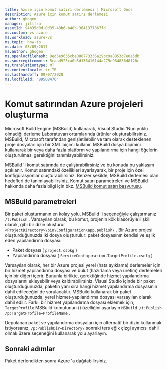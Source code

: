 ```yaml
---
title: Azure için komut satırı derlemesi | Microsoft Docs
description: Azure için komut satırı derlemesi
author: ghogen
manager: jillfra
assetId: 94b35d0d-0d35-48b6-b48b-3641377867fd
ms.custom: vs-azure
ms.workload: azure-vs
ms.topic: how-to
ms.date: 03/05/2017
ms.author: ghogen
ms.openlocfilehash: 9ed5e9635cbe088773336a29bc9a8853d7e0a5db
ms.sourcegitcommit: 5caad925ca0b5d136416144a279e984836d8f28c
ms.translationtype: MT
ms.contentlocale: tr-TR
ms.lasthandoff: 09/07/2020
ms.locfileid: "89508476"
---
```

# <a name="building-azure-projects-from-the-command-line"></a>Komut satırından Azure projeleri oluşturma
Microsoft Build Engine (MSBuild) kullanarak, Visual Studio 'Nun yüklü olmadığı derleme Laboratuvarı ortamlarında ürünler oluşturabilirsiniz. MSBuild, Microsoft tarafından genişletilebilir ve tam olarak desteklenen proje dosyaları için bir XML biçimi kullanır. MSBuild dosya biçimini kullanarak bir veya daha fazla platform ve yapılandırma için hangi öğelerin oluşturulması gerektiğini tanımlayabilirsiniz.

MSBuild 'i komut satırında de çalıştırabilirsiniz ve bu konuda bu yaklaşım açıklanır. Komut satırındaki özellikleri ayarlayarak, bir proje için özel konfigürasyonlar oluşturabilirsiniz. Benzer şekilde, MSBuild derlemesi olan hedefleri de tanımlayabilirsiniz. Komut satırı parametreleri ve MSBuild hakkında daha fazla bilgi için bkz. [MSBuild komut satırı başvurusu](../msbuild/msbuild-command-line-reference.md).

## <a name="msbuild-parameters"></a>MSBuild parametreleri
Bir paket oluşturmanın en kolay yolu, MSBuild 'i seçeneğiyle çalıştırmanız `/t:Publish` . Varsayılan olarak, bu komut, projenin kök klasörüyle ilişkili olarak, gibi bir dizin oluşturur `<ProjectDirectory>\bin\Configuration\app.publish\` . Bir Azure projesi oluşturduğunuzda iki dosya oluşturulur: paket dosyasının kendisi ve eşlik eden yapılandırma dosyası:

* Paket dosyası ( `project.cspkg` )
* Yapılandırma dosyası ( `ServiceConfiguration.TargetProfile.cscfg` )

Varsayılan olarak, her bir Azure projesi yerel (hata ayıklama) derlemeler için bir hizmet yapılandırma dosyası ve bulut (hazırlama veya üretim) derlemeleri için bir diğeri içerir. Bununla birlikte, gerektiğinde hizmet yapılandırma dosyalarını ekleyebilir veya kaldırabilirsiniz. Visual Studio içinde bir paket oluşturduğunuzda, paketin yanı sıra hangi hizmet yapılandırma dosyasının dahil edileceğini de sorulacaktır. MSBuild kullanarak bir paket oluşturduğunuzda, yerel hizmet-yapılandırma dosyası varsayılan olarak dahil edilir. Farklı bir hizmet yapılandırma dosyası eklemek için, `TargetProfile` MSBuild komutunun () özelliğini ayarlayın `MSBuild /t:Publish /p:TargetProfile=ProfileName` .

Depolanan paket ve yapılandırma dosyaları için alternatif bir dizin kullanmak istiyorsanız, `/p:PublishDir=Directory\` sonraki ters eğik çizgi ayırıcısı dahil olmak üzere seçeneğini kullanarak yolu ayarlayın.

## <a name="next-steps"></a>Sonraki adımlar
Paket derlendikten sonra Azure 'a dağıtabilirsiniz.
